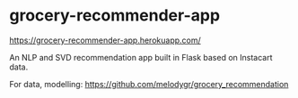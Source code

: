 # grocery-recommender-app

https://grocery-recommender-app.herokuapp.com/

An NLP and SVD recommendation app built in Flask based on Instacart data.

For data, modelling: https://github.com/melodygr/grocery_recommendation
